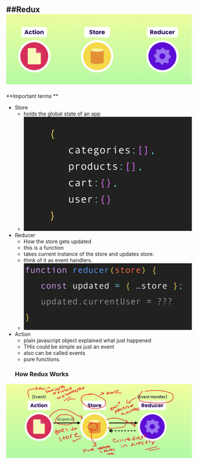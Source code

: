 ##Redux 
![img_2.png](img_2.png)
----
**Important terms **
- Store
  - holds the global state of an app 
  - ![img.png](img.png) 
- Reducer 
  - How the store gets updated 
  - this is a function 
  - takes current instance of the store and updates store. 
  - think of it as event handlers. 
  - ![img_1.png](img_1.png)
- Action 
  - plain javascript object explained what just happened 
  - THis could be simple as just an event 
  - also can be called events 
  - pure functions. 
  ### How Redux Works 
![img_3.png](img_3.png)


